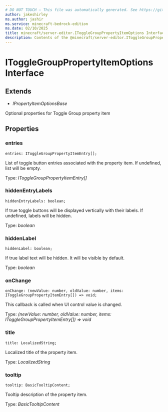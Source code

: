 ```yaml
---
# DO NOT TOUCH — This file was automatically generated. See https://github.com/mojang/minecraftapidocsgenerator to modify descriptions, examples, etc.
author: jakeshirley
ms.author: jashir
ms.service: minecraft-bedrock-edition
ms.date: 02/10/2025
title: minecraft/server-editor.IToggleGroupPropertyItemOptions Interface
description: Contents of the @minecraft/server-editor.IToggleGroupPropertyItemOptions class.
---
```

# IToggleGroupPropertyItemOptions Interface

## Extends
- *IPropertyItemOptionsBase*

Optional properties for Toggle Group property item

## Properties

### **entries**
`entries: IToggleGroupPropertyItemEntry[];`

List of toggle button entries associated with the property item. If undefined, list will be empty.

Type: *IToggleGroupPropertyItemEntry[]*

### **hiddenEntryLabels**
`hiddenEntryLabels: boolean;`

If true toggle buttons will be displayed vertically with their labels. If undefined, labels will be hidden.

Type: *boolean*

### **hiddenLabel**
`hiddenLabel: boolean;`

If true label text will be hidden. It will be visible by default.

Type: *boolean*

### **onChange**
`onChange: (newValue: number, oldValue: number, items: IToggleGroupPropertyItemEntry[]) => void;`

This callback is called when UI control value is changed.

Type: *(newValue: number, oldValue: number, items: IToggleGroupPropertyItemEntry[]) => void*

### **title**
`title: LocalizedString;`

Localized title of the property item.

Type: *LocalizedString*

### **tooltip**
`tooltip: BasicTooltipContent;`

Tooltip description of the property item.

Type: *BasicTooltipContent*
